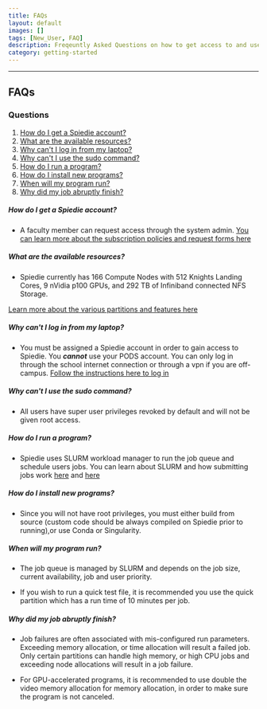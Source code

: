 ```yaml
---
title: FAQs
layout: default
images: [] 
tags: [New_User, FAQ]
description: Freqeuntly Asked Questions on how to get access to and use Spiedie
category: getting-started
---
```


***

## FAQs

### Questions
1. [How do I get a Spiedie account?](#get_spiedie)
2. [What are the available resources?](#spiedie_resources)
3. [Why can't I log in from my laptop?](#remote_login)
4. [Why can't I use the sudo command?](#no_sudo)
5. [How do I run a program?](#run_program)
6. [How do I install new programs?](#install_question)
7. [When will my program run?](#wait_times)
8. [Why did my job abruptly finish?](#job_failures)

##### <a name="get_spiedie"></a> How do I get a Spiedie account?

- A faculty member can request access through the system admin. 
<a href="gain_access.html" target="_blank">You can learn more about the subscription policies and request forms here </a> 

##### <a name="spiedie_resources"></a> What are the available resources?

- Spiedie currently has 166 Compute Nodes with 512 Knights Landing Cores, 9 nVidia p100 GPUs, and 292 TB of Infiniband connected NFS Storage. 

[Learn more about the various partitions and features here](spiedie_partitions.html) 

##### <a name="remote_login"></a> Why can't I log in from my laptop?

- You must be assigned a Spiedie account in order to gain access to Spiedie. You ***cannot*** use your PODS account. You can only log in through the school internet connection or through a vpn if you are off-campus. [Follow the instructions here to log in](login.html)

##### <a name="no_sudo"></a> Why can't I use the sudo command?

- All users have super user privileges revoked by default and will not be given root access.  

##### <a name="run_program"></a> How do I run a program?

- Spiedie uses SLURM workload manager to run the job queue and schedule users jobs. You can learn about SLURM and how submitting jobs work [here](basic_slurm_commands.html) and [here](submitting_jobs.html)

##### <a name="install_question"></a> How do I install new programs?

- Since you will not have root privileges, you must either build from source (custom code should be always compiled on Spiedie prior to running),or use Conda or Singularity. 

##### <a name="wait_times"></a> When will my program run?

- The job queue is managed by SLURM and depends on the job size, current availability, job and user priority. 

- If you wish to run a quick test file, it is recommended you use the quick partition which has a run time of 10 minutes per job. 

##### <a name="job_failures"></a> Why did my job abruptly finish?

- Job failures are often associated with mis-configured run parameters. Exceeding memory allocation, or time allocation will result a failed job. Only certain partitions can handle high memory, or high CPU jobs and exceeding node allocations will result in a job failure. 

- For GPU-accelerated programs, it is recommended to use double the video memory allocation for memory allocation, in order to make sure the program is not canceled. 
